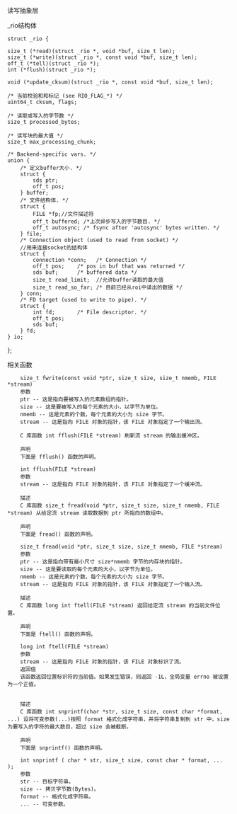 
读写抽象层


_rio结构体
        
    struct _rio {
   
    size_t (*read)(struct _rio *, void *buf, size_t len);
    size_t (*write)(struct _rio *, const void *buf, size_t len);
    off_t (*tell)(struct _rio *);
    int (*flush)(struct _rio *);
    
    void (*update_cksum)(struct _rio *, const void *buf, size_t len);

    /* 当前校验和和标记 (see RIO_FLAG_*) */
    uint64_t cksum, flags;

    /* 读取或写入的字节数 */
    size_t processed_bytes;

    /* 读写块的最大值 */
    size_t max_processing_chunk;

    /* Backend-specific vars. */
    union {
        /* 定义buffer大小. */
        struct {
            sds ptr;
            off_t pos;
        } buffer;
        /* 文件结构体. */
        struct {
            FILE *fp;//文件描述符
            off_t buffered; /*上次异步写入的字节数目. */
            off_t autosync; /* fsync after 'autosync' bytes written. */
        } file;
        /* Connection object (used to read from socket) */
        //用来连接socket的结构体
        struct {
            connection *conn;   /* Connection */
            off_t pos;    /* pos in buf that was returned */
            sds buf;      /* buffered data */
            size_t read_limit;  //允许buffer读取的最大值
            size_t read_so_far; /* 目前已经从roi中读出的数据 */
        } conn;
        /* FD target (used to write to pipe). */
        struct {
            int fd;       /* File descriptor. */
            off_t pos;
            sds buf;
        } fd;
    } io;
};

相关函数
        
        size_t fwrite(const void *ptr, size_t size, size_t nmemb, FILE *stream)
        参数
        ptr -- 这是指向要被写入的元素数组的指针。
        size -- 这是要被写入的每个元素的大小，以字节为单位。
        nmemb -- 这是元素的个数，每个元素的大小为 size 字节。
        stream -- 这是指向 FILE 对象的指针，该 FILE 对象指定了一个输出流。
        
        C 库函数 int fflush(FILE *stream) 刷新流 stream 的输出缓冲区。

        声明
        下面是 fflush() 函数的声明。
        
        int fflush(FILE *stream)
        参数
        stream -- 这是指向 FILE 对象的指针，该 FILE 对象指定了一个缓冲流。
        
        描述
        C 库函数 size_t fread(void *ptr, size_t size, size_t nmemb, FILE *stream) 从给定流 stream 读取数据到 ptr 所指向的数组中。
        
        声明
        下面是 fread() 函数的声明。
        
        size_t fread(void *ptr, size_t size, size_t nmemb, FILE *stream)
        参数
        ptr -- 这是指向带有最小尺寸 size*nmemb 字节的内存块的指针。
        size -- 这是要读取的每个元素的大小，以字节为单位。
        nmemb -- 这是元素的个数，每个元素的大小为 size 字节。
        stream -- 这是指向 FILE 对象的指针，该 FILE 对象指定了一个输入流。
        
        描述
        C 库函数 long int ftell(FILE *stream) 返回给定流 stream 的当前文件位置。
        
        声明
        下面是 ftell() 函数的声明。
        
        long int ftell(FILE *stream)
        参数
        stream -- 这是指向 FILE 对象的指针，该 FILE 对象标识了流。
        返回值
        该函数返回位置标识符的当前值。如果发生错误，则返回 -1L，全局变量 errno 被设置为一个正值。
        
        
        描述
        C 库函数 int snprintf(char *str, size_t size, const char *format, ...) 设将可变参数(...)按照 format 格式化成字符串，并将字符串复制到 str 中，size 为要写入的字符的最大数目，超过 size 会被截断。
        
        声明
        下面是 snprintf() 函数的声明。
        
        int snprintf ( char * str, size_t size, const char * format, ... );
        参数
        str -- 目标字符串。
        size -- 拷贝字节数(Bytes)。
        format -- 格式化成字符串。
        ... -- 可变参数。